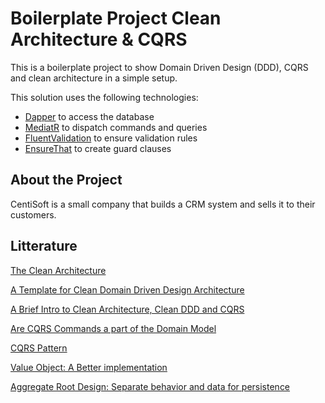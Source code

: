 # Boilerplate Project Clean Architecture & CQRS
This is a boilerplate project to show Domain Driven Design (DDD), CQRS and clean architecture in a simple setup.

This solution uses the following technologies:
* [Dapper](https://www.nuget.org/packages/Dapper/) to access the database
* [MediatR](https://www.nuget.org/packages/MediatR/) to dispatch commands and queries
* [FluentValidation](https://www.nuget.org/packages/FluentValidation/) to ensure validation rules
* [EnsureThat](https://www.nuget.org/packages/EnsureThatCore/) to create guard clauses

## About the Project
CentiSoft is a small company that builds a CRM system and sells it to their customers. 

## Litterature
[The Clean Architecture](https://blog.cleancoder.com/uncle-bob/2012/08/13/the-clean-architecture.html)

[A Template for Clean Domain Driven Design Architecture](https://blog.jacobsdata.com/2020/03/02/a-clean-domain-driven-design-architectural-template)

[A Brief Intro to Clean Architecture, Clean DDD and CQRS](https://blog.jacobsdata.com/2020/02/19/a-brief-intro-to-clean-architecture-clean-ddd-and-cqrs)

[Are CQRS Commands a part of the Domain Model](https://enterprisecraftsmanship.com/posts/cqrs-commands-part-domain-model/)

[CQRS Pattern](https://docs.microsoft.com/en-us/azure/architecture/patterns/cqrs)

[Value Object: A Better implementation](https://enterprisecraftsmanship.com/posts/value-object-better-implementation/)

[Aggregate Root Design: Separate behavior and data for persistence](https://www.youtube.com/watch?v=GtWVGJp061A)
